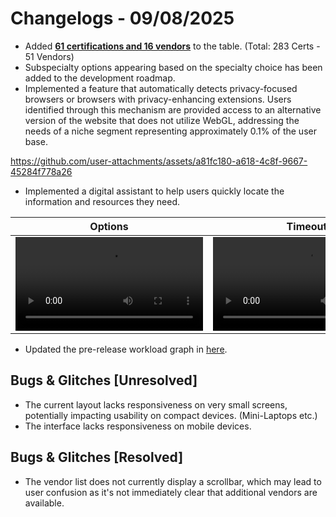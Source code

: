 # Changelogs - 09/08/2025
- Added <b><ins>61 certifications and 16 vendors</ins></b> to the table. (Total: 283 Certs - 51 Vendors)
- Subspecialty options appearing based on the specialty choice has been added to the development roadmap.
- Implemented a feature that automatically detects privacy-focused browsers or browsers with privacy-enhancing extensions. Users identified through this mechanism are provided access to an alternative version of the website that does not utilize WebGL, addressing the needs of a niche segment representing approximately 0.1% of the user base.

https://github.com/user-attachments/assets/a81fc180-a618-4c8f-9667-45284f778a26
- Implemented a digital assistant to help users quickly locate the information and resources they need.

| Options                                                                                                 | Timeout                                                                                                 |
|---------------------------------------------------------------------------------------------------------|---------------------------------------------------------------------------------------------------------|
| <video src="https://github.com/user-attachments/assets/552beadb-7bc5-43be-8002-869e90b753e9"></video>   | <video src="https://github.com/user-attachments/assets/c72ca079-0117-48eb-a548-b4fa68e6eb5f"></video>   |

- Updated the pre-release workload graph in [here](https://github.com/Dragkob/Security-Certification-Roadmap/blob/main/README.md).

## Bugs & Glitches [Unresolved]
- The current layout lacks responsiveness on very small screens, potentially impacting usability on compact devices. (Mini-Laptops etc.)
- The interface lacks responsiveness on mobile devices.

## Bugs & Glitches [Resolved]
- The vendor list does not currently display a scrollbar, which may lead to user confusion as it's not immediately clear that additional vendors are available.
